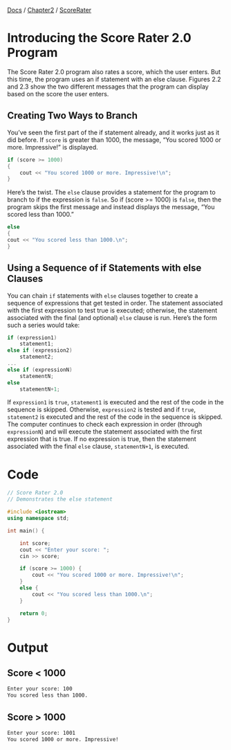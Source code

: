 [Docs](../../../) / [Chapter2](../../) / [ScoreRater](../)
# Introducing the Score Rater 2.0 Program

The Score Rater 2.0 program also rates a score, which the user enters. But this time, the program uses an if statement with an else clause. Figures 2.2 and 2.3 show the two different messages that the program can display based on the score the user enters.

## Creating Two Ways to Branch

You’ve seen the first part of the if statement already, and it works just as it did before. If `score` is greater than 1000, the message, “You scored 1000 or more. Impressive!” is displayed.

```cpp
if (score >= 1000)
{
    cout << "You scored 1000 or more. Impressive!\n"; 
}
```

Here’s the twist. The `else` clause provides a statement for the program to branch to if the expression is `false`. So if (score >= 1000) is `false`, then the program skips the first message and instead displays the message, “You scored less than 1000.”

```cpp
else
{
cout << "You scored less than 1000.\n"; 
}
```

## Using a Sequence of if Statements with else Clauses

You can chain `if` statements with `else` clauses together to create a sequence of expressions that get tested in order. The statement associated with the first expression to test true is executed; otherwise, the statement associated with the final (and optional) `else` clause is run. Here’s the form such a series would take:

```cpp
if (expression1)
    statement1;
else if (expression2)
    statement2;
...
else if (expressionN)
    statementN;
else
    statementN+1;
```

If `expression1` is `true`, `statement1` is executed and the rest of the code in the sequence is skipped. Otherwise, `expression2` is tested and if `true`, `statement2` is executed and the rest of the code in the sequence is skipped. The computer continues to check each expression in order (through `expressionN`) and will execute the statement associated with the first expression that is true. If no expression is true, then the statement associated with the final `else` clause, `statementN+1`, is executed.

# Code
```cpp
// Score Rater 2.0
// Demonstrates the else statement

#include <iostream>
using namespace std;

int main() {

	int score;
	cout << "Enter your score: ";
	cin >> score;

	if (score >= 1000) {
		cout << "You scored 1000 or more. Impressive!\n";
	}
	else {
		cout << "You scored less than 1000.\n";
	}

	return 0;
}
```

# Output

## Score < 1000
```txt
Enter your score: 100
You scored less than 1000.
```

## Score > 1000
```txt
Enter your score: 1001
You scored 1000 or more. Impressive!
```